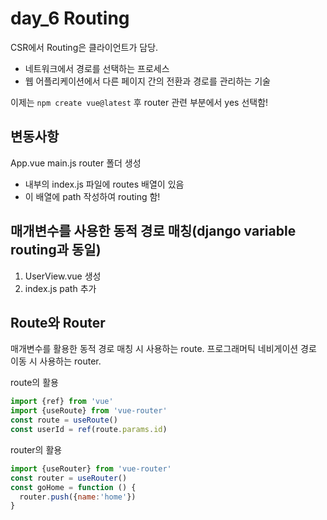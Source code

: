 # day_6 Routing

CSR에서 Routing은 클라이언트가 담당.
  - 네트워크에서 경로를 선택하는 프로세스
  - 웹 어플리케이션에서 다른 페이지 간의 전환과 경로를 관리하는 기술

이제는 `npm create vue@latest` 후 router 관련 부분에서 yes 선택함!

## 변동사항
App.vue
main.js
router 폴더 생성
  - 내부의 index.js 파일에 routes 배열이 있음
  - 이 배열에 path 작성하여 routing 함!

## 매개변수를 사용한 동적 경로 매칭(django variable routing과 동일)

  1. UserView.vue 생성
  2. index.js path 추가

## Route와 Router
매개변수를 활용한 동적 경로 매칭 시 사용하는 route.
프로그래머틱 네비게이션 경로 이동 시 사용하는 router.

route의 활용
```javascript
import {ref} from 'vue'
import {useRoute} from 'vue-router'
const route = useRoute()
const userId = ref(route.params.id)
```
router의 활용
```javascript
import {useRouter} from 'vue-router'
const router = useRouter()
const goHome = function () {
  router.push({name:'home'})
}
```